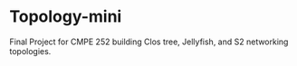 # Topology-mini
Final Project for CMPE 252 building Clos tree, Jellyfish, and S2 networking topologies.
